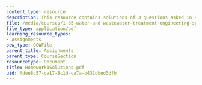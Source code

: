 ```yaml
---
content_type: resource
description: This resource contains solutions of 3 questions asked in Homework 1.
file: /media/courses/1-85-water-and-wastewater-treatment-engineering-spring-2006/fdee8c57ca178c1dca7ab431dbed3dfb_Homework1Solutions.pdf
file_type: application/pdf
learning_resource_types:
- Assignments
ocw_type: OCWFile
parent_title: Assignments
parent_type: CourseSection
resourcetype: Document
title: Homework1Solutions.pdf
uid: fdee8c57-ca17-8c1d-ca7a-b431dbed3dfb
---
```

